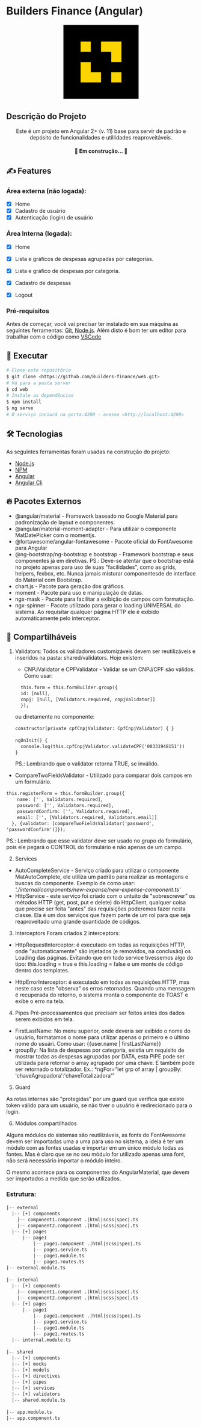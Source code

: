 # Builders Finance (Angular)

<p align="center">
 <a href="https://platformbuilders.io">
    <img src="https://github.com/Builders-finance/server/blob/master/builder.png" alt="Logo" width="200" height="200">
 </a>
</p>

## Descrição do Projeto
<p align="center">Este é um projeto em Angular 2+ (v. 11) base para servir de padrão e depósito de funcionalidades e utillidades reaproveitáveis.</p>

<h4 align="center"> 
	🚧  Em construção...  🚧
</h4>

## ✍ Features 

### Área externa (não logada): 
- [x] Home
- [x] Cadastro de usuário
- [x] Autenticação (login) de usuário

### Área Interna (logada):
- [x] Home
- [x] Lista e gráficos de despesas agrupadas por categorias.
- [x] Lista e gráfico de despesas por categoria. 
- [x] Cadastro de despesas
- [x] Logout


### Pré-requisitos

Antes de começar, você vai precisar ter instalado em sua máquina as seguintes ferramentas:
[Git](https://git-scm.com), [Node.js](https://nodejs.org/en/). 
Além disto é bom ter um editor para trabalhar com o código como [VSCode](https://code.visualstudio.com/)

## 🎲  Executar

```bash
# Clone este repositório
$ git clone <https://github.com/Builders-finance/web.git>
# Vá para a pasta server
$ cd web
# Instale as dependências
$ npm install
$ ng serve
# O serviço inciará na porta:4200 - acesse <http://localhost:4200>
```

## 🛠 Tecnologias

As seguintes ferramentas foram usadas na construção do projeto:

- [Node.js](https://nodejs.org/en/)
- [NPM](https://www.npmjs.com/)
- [Angular](https://angular.io/)
- [Angular Cli](https://angular.io/cli)

## 🔥 Pacotes Externos

- @angular/material - Framework baseado no Google Material para padronização de layout e componentes.
- @angular/material-moment-adapter - Para utilizar o componente MatDatePicker com o momentjs.
- @fortawesome/angular-fontawesome - Pacote oficial do FontAwesome para Angular
- @ng-bootstrap/ng-bootstrap e bootstrap - Framework bootstrap e seus componentes já em diretivas.
PS.: Deve-se atentar que o bootstrap está no projeto apenas para uso de suas "facilidades", como as grids, helpers, fexbox, etc. Nunca jamais misturar componentesde
de interface do Material com Bootstrap.
- chart.js - Pacote para geração dos gráficos.
- moment - Pacote para uso e manipulação de datas.
- ngx-mask - Pacote para facilitar a exibição de campos com formatação.
- ngx-spinner - Pacote utilizado para gerar o loading UNIVERSAL do sistema. Ao requisitar qualquer página HTTP ele é exibido automáticamente pelo interceptor.

## 🤝  Compartilháveis

1) Validators: Todos os validadores customizáveis devem ser reutilizáveis e inseridos na pasta: shared/validators. 
  Hoje existem: 
    - CNPJValidator e CPFValidator - Validar se um CNPJ/CPF são válidos. 
    Como usar:

    ```
      this.form = this.formBuilder.group({
      id: [null],
      cnpj: [null, [Validators.required, cnpjValidator]]
      });
    ```

    ou diretamente no componente:
    ```
    constructor(private cpfCnpjValidator: CpfCnpjValidator) { }

    ngOnInit() {
      console.log(this.cpfCnpjValidator.validateCPF('00331948151'))
    }
    ```
    PS.: Lembrando que o validator retorna TRUE, se inválido.

  - CompareTwoFieldsValidator - Utilizado para comparar dois campos em um formulário.

  ```
  this.registerForm = this.formBuilder.group({
      name: ['', Validators.required],
      password: ['', Validators.required],
      passwordConfirm: ['', Validators.required],
      email: ['', [Validators.required, Validators.email]]
    }, {validator: [compareTwoFieldsValidator('password', 'passwordConfirm')]});
  ```
  PS.: Lembrando que esse validator deve ser usado no grupo do formulário, pois ele pegará o CONTROL do formulário e não apenas de um campo.

2) Services
  - AutoCompleteService - Serviço criado para utilizar o componente MatAutoComplete, ele utiliza um padrão para realizar as montagens e buscas do componente.
  Exemplo de como usar: *'./internal/components/new-expense/new-expense-component.ts'*
  - HttpService - este serviço foi criado com o untuito de "sobrescrever" os métodos HTTP (get, post, put e delete) do HttpClient, qualquer coisa que precise ser feita "antes" das requisições poderemos fazer nesta classe. Ela é um dos serviços que fazem parte de um rol para que seja reaproveitado uma grande quantidade de códigos.
  
3) Interceptors
  Foram criados 2 interceptors:
  - HttpRequestInterceptor: é executado em todas as requisições HTTP, onde "automaticamente" são injetados (e removidos, na conclusão) os Loading das páginas. Evitando que em todo service tivessemos algo do tipo: this.loading = true e this.loading = false e um monte de código dentro dos templates.

  - HttpErrorInterceptor: é executado em todas as requisições HTTP, mas neste caso este "observa" os erros retornados. Quando uma mensagem é recuperada do retorno, o sistema monta o componente de TOAST e exibe o erro na tela. 

4) Pipes
  Pré-processamentos que precisam ser feitos antes dos dados serem exibidos em tela. 
  - FirstLastName: No menu superior, onde deveria ser exibido o nome do usuário, formatamos o nome para utilizar apenas o primeiro e o último nome do usuári. Como usar: {{user.name | firstLastName}}
  - groupBy: Na lista de despesas por categoria, existia um requisito de mostrar todas as despesas agrupadas por DATA, esta PIPE pode ser utilizada para retornar o array agrupado por uma chave. E também pode ser retornado o totalizador. Ex.: *ngFor="let grp of array | groupBy: 'chaveAgrupadora':'chaveTotalizadora'"

5) Guard

As rotas internas são "protegidas" por um guard que verifica que existe token válido para um usuário, se não tiver o usuário é redirecionado para o login.

6) Módulos compartilhados

Alguns módulos do sistemas são reutilizáveis, as fonts do FontAwesome devem ser importadas uma a uma para uso no sistema, a ideia é ter um módulo com as fontes usadas e importar em um único módulo todas as fontes. Mas é claro que se no seu módulo for utilizado apenas uma font, não será necessário importar o módulo inteiro.

O mesmo acontece para os componentes do AngularMaterial, que devem ser importados a medida que serão utilizados.

### Estrutura:

```
|-- external
  |-- [+] components
    |-- component1.component .|html|scss|spec|.ts
    |-- component2.component .|html|scss|spec|.ts
  |-- [+] pages
      |-- page1
          |-- page1.component .|html|scss|spec|.ts
          |-- page1.service.ts
          |-- page1.module.ts
          |-- page1.routes.ts
|-- external.module.ts

|-- internal
  |-- [+] components
    |-- component1.component .|html|scss|spec|.ts
    |-- component2.component .|html|scss|spec|.ts
  |-- [+] pages
      |-- page1
          |-- page1.component .|html|scss|spec|.ts
          |-- page1.service.ts
          |-- page1.module.ts
          |-- page1.routes.ts
  |-- internal.module.ts

|-- shared
  |-- [+] components
  |-- [+] mocks
  |-- [+] models
  |-- [+] directives
  |-- [+] pipes
  |-- [+] services
  |-- [+] validators
  |-- shared.module.ts

|-- app.module.ts
|-- app.component.ts
```
